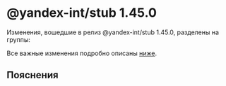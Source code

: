 # @yandex-int/stub 1.45.0

<!-- ЧЕЛОВЕЧЕСКОЕ ВСТУПЛЕНИЕ -->

Изменения, вошедшие в релиз @yandex-int/stub 1.45.0, разделены на группы:

Все важные изменения подробно описаны [ниже](#Пояснения).

## Пояснения

